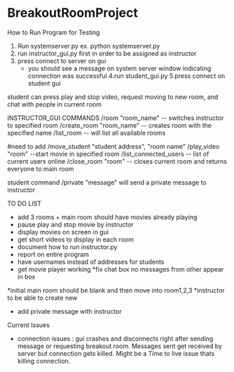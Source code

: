 # BreakoutRoomProject

How to Run Program for Testing
1. Run systemserver.py 
    ex. python systemserver.py
2. run instructor_gui.py first in order to be assigned as instructor
3. press connect to server on gui
    - you should see a message on system server window indicating connection was successful
4.run student_gui.py
5.press connect on student gui

student can press play and stop video, request moving to new room, and chat with people in current room

INSTRUCTOR_GUI COMMANDS
/room "room_name" -- switches instructor to specified room
/create_room "room_name" -- creates room with the specified name
/list_room -- will list all available rooms

#need to add
/move_student "student address", "room name"
/play_video "room" --start movie in specified room
/list_connected_users -- list of current users online
/close_room "room" -- closes current room and returns everyone to main room

student command /private "message" will send a private message to instructor

TO DO LIST
* add 3 rooms + main room should have movies already playing
* pause play and stop movie by instructor
* display movies on screen in gui
* get short videos to display in each room
* document how to run instructor.py
* report on entire program
* have usernames instead of addresses for students
* get movie player working
*fix chat box no messages from other appear in box

*initial main room should be blank and then move into room1,2,3
*instructor to be able to create new 
* add private message with instructor



Current Issues
- connection issues : gui crashes and disconnects right after sending message or requesting breakout room. Messages sent get received by server but connection gets killed. Might be a Time to live issue thats killing connection. 

